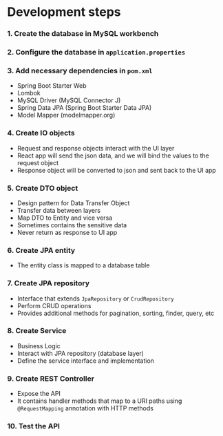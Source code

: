# Development steps

### 1. Create the database in MySQL workbench

### 2. Configure the database in `application.properties`

### 3. Add necessary dependencies in `pom.xml`
* Spring Boot Starter Web
* Lombok
* MySQL Driver (MySQL Connector J)
* Spring Data JPA (Spring Boot Starter Data JPA)
* Model Mapper (modelmapper.org)

### 4. Create IO objects
* Request and response objects interact with the UI layer
* React app will send the json data, and we will bind the values to the request object
* Response object will be converted to json and sent back to the UI app

### 5. Create DTO object
* Design pattern for Data Transfer Object
* Transfer data between layers
* Map DTO to Entity and vice versa
* Sometimes contains the sensitive data
* Never return as response to UI app

### 6. Create JPA entity
* The entity class is mapped to a database table

### 7. Create JPA repository
* Interface that extends `JpaRepository` or `CrudRepository`
* Perform CRUD operations
* Provides additional methods for pagination, sorting, finder, query, etc

### 8. Create Service
* Business Logic
* Interact with JPA repository (database layer)
* Define the service interface and implementation

### 9. Create REST Controller
* Expose the API
* It contains handler methods that map to a URI paths using `@RequestMapping` annotation with HTTP methods

### 10. Test the API

